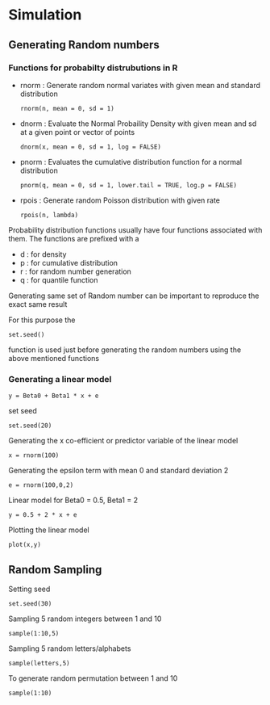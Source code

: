 # Simulation

## Generating Random numbers 

### Functions for probabilty distrubutions in R
* rnorm : Generate random normal variates with given mean and standard distribution
    
  ```
  rnorm(n, mean = 0, sd = 1) 
  ```
* dnorm : Evaluate the Normal Probaility Density with given mean and sd at a given point or vector of points
    
  ```
  dnorm(x, mean = 0, sd = 1, log = FALSE)
  ```
    
* pnorm : Evaluates the cumulative distribution function for a normal distribution
    
  ```
  pnorm(q, mean = 0, sd = 1, lower.tail = TRUE, log.p = FALSE) 
  ```

* rpois : Generate random Poisson distribution with given rate

  ```
  rpois(n, lambda) 
  ```

Probability distribution functions usually have four functions associated with them. The functions are prefixed with a
* d : for density
* p : for cumulative distribution
* r : for random number generation
* q : for quantile function

Generating same set of Random number can be important to reproduce the exact same result 

  For this purpose the 
  ```
  set.seed()
  ```
  function is used just before generating the random numbers using the above mentioned functions
  
### Generating a linear model 

```
y = Beta0 + Beta1 * x + e
```

set seed 
```
set.seed(20)
```

Generating the x co-efficient or predictor variable of the linear model
```
x = rnorm(100)
```

Generating the epsilon term with mean 0 and standard deviation 2
```
e = rnorm(100,0,2)
```

Linear model for Beta0 = 0.5, Beta1 = 2
```
y = 0.5 + 2 * x + e
```

Plotting the linear model 
```
plot(x,y)
```

## Random Sampling

Setting seed
```
set.seed(30)
```

Sampling 5 random integers between 1 and 10
```
sample(1:10,5)
```

Sampling 5 random letters/alphabets
```
sample(letters,5)
```

To generate random permutation between 1 and 10
```
sample(1:10)
```
